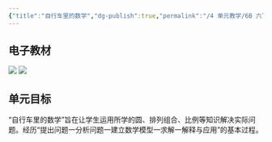 ```yaml
---
{"title":"自行车里的数学","dg-publish":true,"permalink":"/4 单元教学/6B 六下/4-1 自行车里的数学/","dgPassFrontmatter":true,"noteIcon":""}
---
```




## 电子教材

<p class="grid-4">
	<img loading="lazy" decoding="async" src="https://book.pep.com.cn/1221001602141/files/mobile/71.jpg">
	<img loading="lazy" decoding="async" src="https://book.pep.com.cn/1221001602141/files/mobile/72.jpg">
</p>


## 单元目标

“自行车里的数学”旨在让学生运用所学的圆、排列组合、比例等知识解决实际问题。经历“提出问题一分析问题一建立数学模型一求解一解释与应用”的基本过程。
